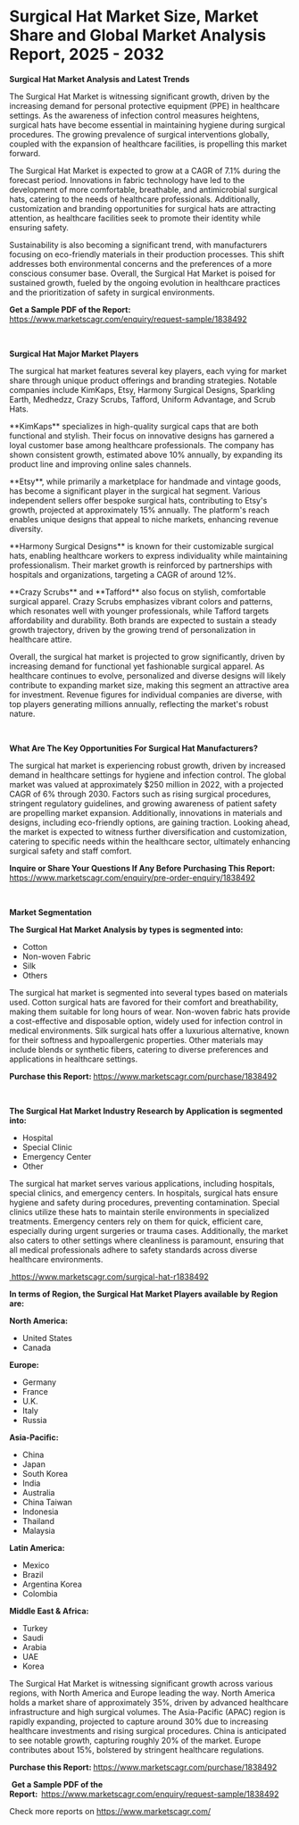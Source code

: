 <p><h1>Surgical Hat Market Size, Market Share and Global Market Analysis Report, 2025 - 2032</h1></p><p><strong>Surgical Hat Market Analysis and Latest Trends</strong></p>
<p><p>The Surgical Hat Market is witnessing significant growth, driven by the increasing demand for personal protective equipment (PPE) in healthcare settings. As the awareness of infection control measures heightens, surgical hats have become essential in maintaining hygiene during surgical procedures. The growing prevalence of surgical interventions globally, coupled with the expansion of healthcare facilities, is propelling this market forward.</p><p>The Surgical Hat Market is expected to grow at a CAGR of 7.1% during the forecast period. Innovations in fabric technology have led to the development of more comfortable, breathable, and antimicrobial surgical hats, catering to the needs of healthcare professionals. Additionally, customization and branding opportunities for surgical hats are attracting attention, as healthcare facilities seek to promote their identity while ensuring safety.</p><p>Sustainability is also becoming a significant trend, with manufacturers focusing on eco-friendly materials in their production processes. This shift addresses both environmental concerns and the preferences of a more conscious consumer base. Overall, the Surgical Hat Market is poised for sustained growth, fueled by the ongoing evolution in healthcare practices and the prioritization of safety in surgical environments.</p></p>
<p><strong>Get a Sample PDF of the Report:&nbsp;</strong> <a href="https://www.marketscagr.com/enquiry/request-sample/1838492?utm_campaign=2008&utm_medium=2&utm_source=Github&utm_content=ia&utm_term=09022025&utm_id=surgical-hat">https://www.marketscagr.com/enquiry/request-sample/1838492</a></p>
<p>&nbsp;</p>
<p><strong>Surgical Hat Major Market Players</strong></p>
<p><p>The surgical hat market features several key players, each vying for market share through unique product offerings and branding strategies. Notable companies include KimKaps, Etsy, Harmony Surgical Designs, Sparkling Earth, Medhedzz, Crazy Scrubs, Tafford, Uniform Advantage, and Scrub Hats.</p><p>**KimKaps** specializes in high-quality surgical caps that are both functional and stylish. Their focus on innovative designs has garnered a loyal customer base among healthcare professionals. The company has shown consistent growth, estimated above 10% annually, by expanding its product line and improving online sales channels.</p><p>**Etsy**, while primarily a marketplace for handmade and vintage goods, has become a significant player in the surgical hat segment. Various independent sellers offer bespoke surgical hats, contributing to Etsy's growth, projected at approximately 15% annually. The platform's reach enables unique designs that appeal to niche markets, enhancing revenue diversity.</p><p>**Harmony Surgical Designs** is known for their customizable surgical hats, enabling healthcare workers to express individuality while maintaining professionalism. Their market growth is reinforced by partnerships with hospitals and organizations, targeting a CAGR of around 12%. </p><p>**Crazy Scrubs** and **Tafford** also focus on stylish, comfortable surgical apparel. Crazy Scrubs emphasizes vibrant colors and patterns, which resonates well with younger professionals, while Tafford targets affordability and durability. Both brands are expected to sustain a steady growth trajectory, driven by the growing trend of personalization in healthcare attire.</p><p>Overall, the surgical hat market is projected to grow significantly, driven by increasing demand for functional yet fashionable surgical apparel. As healthcare continues to evolve, personalized and diverse designs will likely contribute to expanding market size, making this segment an attractive area for investment. Revenue figures for individual companies are diverse, with top players generating millions annually, reflecting the market's robust nature.</p></p>
<p>&nbsp;</p>
<p><strong>What Are The Key Opportunities For Surgical Hat Manufacturers?</strong></p>
<p><p>The surgical hat market is experiencing robust growth, driven by increased demand in healthcare settings for hygiene and infection control. The global market was valued at approximately $250 million in 2022, with a projected CAGR of 6% through 2030. Factors such as rising surgical procedures, stringent regulatory guidelines, and growing awareness of patient safety are propelling market expansion. Additionally, innovations in materials and designs, including eco-friendly options, are gaining traction. Looking ahead, the market is expected to witness further diversification and customization, catering to specific needs within the healthcare sector, ultimately enhancing surgical safety and staff comfort.</p></p>
<p><strong>Inquire or Share Your Questions If Any Before Purchasing This Report:</strong> <a href="https://www.marketscagr.com/enquiry/pre-order-enquiry/1838492?utm_campaign=2008&utm_medium=2&utm_source=Github&utm_content=ia&utm_term=09022025&utm_id=surgical-hat">https://www.marketscagr.com/enquiry/pre-order-enquiry/1838492</a></p>
<p>&nbsp;</p>
<p><strong>Market Segmentation</strong></p>
<p><strong>The Surgical Hat Market Analysis by types is segmented into:</strong></p>
<p><ul><li>Cotton</li><li>Non-woven Fabric</li><li>Silk</li><li>Others</li></ul></p>
<p><p>The surgical hat market is segmented into several types based on materials used. Cotton surgical hats are favored for their comfort and breathability, making them suitable for long hours of wear. Non-woven fabric hats provide a cost-effective and disposable option, widely used for infection control in medical environments. Silk surgical hats offer a luxurious alternative, known for their softness and hypoallergenic properties. Other materials may include blends or synthetic fibers, catering to diverse preferences and applications in healthcare settings.</p></p>
<p><strong>Purchase this Report:&nbsp;</strong><a href="https://www.marketscagr.com/purchase/1838492?utm_campaign=2008&utm_medium=2&utm_source=Github&utm_content=ia&utm_term=09022025&utm_id=surgical-hat">https://www.marketscagr.com/purchase/1838492</a></p>
<p>&nbsp;</p>
<p><strong>The Surgical Hat Market Industry Research by Application is segmented into:</strong></p>
<p><ul><li>Hospital</li><li>Special Clinic</li><li>Emergency Center</li><li>Other</li></ul></p>
<p><p>The surgical hat market serves various applications, including hospitals, special clinics, and emergency centers. In hospitals, surgical hats ensure hygiene and safety during procedures, preventing contamination. Special clinics utilize these hats to maintain sterile environments in specialized treatments. Emergency centers rely on them for quick, efficient care, especially during urgent surgeries or trauma cases. Additionally, the market also caters to other settings where cleanliness is paramount, ensuring that all medical professionals adhere to safety standards across diverse healthcare environments.</p></p>
<p><a href="https://www.marketscagr.com/surgical-hat-r1838492?utm_campaign=2008&utm_medium=2&utm_source=Github&utm_content=ia&utm_term=09022025&utm_id=surgical-hat">&nbsp;https://www.marketscagr.com/surgical-hat-r1838492</a></p>
<p><strong>In terms of Region, the Surgical Hat Market Players available by Region are:</strong></p>
<p>
    <p> <strong> North America: </strong>
        <ul>
            <li>United States</li>
            <li>Canada</li>
        </ul>
        </p> 
    <p> <strong> Europe: </strong>
        <ul>
            <li>Germany</li>
            <li>France</li>
            <li>U.K.</li>
            <li>Italy</li>
            <li>Russia</li>
        </ul>
        </p> 
    <p> <strong> Asia-Pacific: </strong>
        <ul>
            <li>China</li>
            <li>Japan</li>
            <li>South Korea</li>
            <li>India</li>
            <li>Australia</li>
            <li>China Taiwan</li>
            <li>Indonesia</li>
            <li>Thailand</li>
            <li>Malaysia</li>
        </ul>
        </p> 
    <p> <strong> Latin America: </strong>
        <ul>
            <li>Mexico</li>
            <li>Brazil</li>
            <li>Argentina Korea</li>
            <li>Colombia</li>
        </ul>
        </p> 
    <p> <strong> Middle East & Africa: </strong>
        <ul>
            <li>Turkey</li>
            <li>Saudi</li>
            <li>Arabia</li>
            <li>UAE</li>
            <li>Korea</li>
        </ul>
    </p>
    </p>
<p><p>The Surgical Hat Market is witnessing significant growth across various regions, with North America and Europe leading the way. North America holds a market share of approximately 35%, driven by advanced healthcare infrastructure and high surgical volumes. The Asia-Pacific (APAC) region is rapidly expanding, projected to capture around 30% due to increasing healthcare investments and rising surgical procedures. China is anticipated to see notable growth, capturing roughly 20% of the market. Europe contributes about 15%, bolstered by stringent healthcare regulations.</p></p>
<p><strong>Purchase this Report: </strong><a href="https://www.marketscagr.com/purchase/1838492?utm_campaign=2008&utm_medium=2&utm_source=Github&utm_content=ia&utm_term=09022025&utm_id=surgical-hat">https://www.marketscagr.com/purchase/1838492</a></p>
<p>&nbsp;<strong>Get a Sample PDF of the Report:&nbsp;&nbsp;</strong><a href="https://www.marketscagr.com/enquiry/request-sample/1838492?utm_campaign=2008&utm_medium=2&utm_source=Github&utm_content=ia&utm_term=09022025&utm_id=surgical-hat">https://www.marketscagr.com/enquiry/request-sample/1838492</a></p>
<p><strong></strong></p>
<p>Check more reports on <a href="https://www.marketscagr.com/?utm_campaign=2008&utm_medium=2&utm_source=Github&utm_content=ia&utm_term=09022025&utm_id=surgical-hat">https://www.marketscagr.com/</a></p>